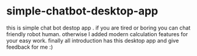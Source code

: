 # simple-chatbot-desktop-app

this is simple chat bot destop app . if you are tired or boring you can chat friendly robot human. otherwise I added modern calculation features for your easy work. finally all introduction has this desktop app and give feedback for me :) 
